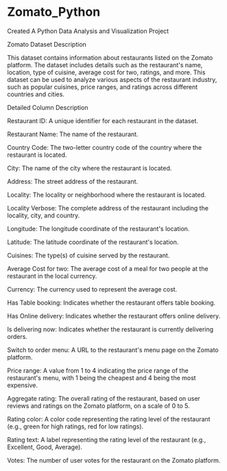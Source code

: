 # Zomato_Python
Created A Python Data Analysis and Visualization Project

Zomato Dataset Description

This dataset contains information about restaurants listed on the Zomato platform. The dataset includes details such as the restaurant's name, location, type of cuisine, average cost for two, ratings, and more. This dataset can be used to analyze various aspects of the restaurant industry, such as popular cuisines, price ranges, and ratings across different countries and cities.

Detailed Column Description

Restaurant ID: A unique identifier for each restaurant in the dataset.

Restaurant Name: The name of the restaurant.

Country Code: The two-letter country code of the country where the restaurant is located.

City: The name of the city where the restaurant is located.

Address: The street address of the restaurant.

Locality: The locality or neighborhood where the restaurant is located.

Locality Verbose: The complete address of the restaurant including the locality, city, and country.

Longitude: The longitude coordinate of the restaurant's location.

Latitude: The latitude coordinate of the restaurant's location.

Cuisines: The type(s) of cuisine served by the restaurant.

Average Cost for two: The average cost of a meal for two people at the restaurant in the local currency.

Currency: The currency used to represent the average cost.

Has Table booking: Indicates whether the restaurant offers table booking.

Has Online delivery: Indicates whether the restaurant offers online delivery.

Is delivering now: Indicates whether the restaurant is currently delivering orders.

Switch to order menu: A URL to the restaurant's menu page on the Zomato platform.

Price range: A value from 1 to 4 indicating the price range of the restaurant's menu, with 1 being the cheapest and 4 being the most expensive.

Aggregate rating: The overall rating of the restaurant, based on user reviews and ratings on the Zomato platform, on a scale of 0 to 5.

Rating color: A color code representing the rating level of the restaurant (e.g., green for high ratings, red for low ratings).

Rating text: A label representing the rating level of the restaurant (e.g., Excellent, Good, Average).

Votes: The number of user votes for the restaurant on the Zomato platform.
